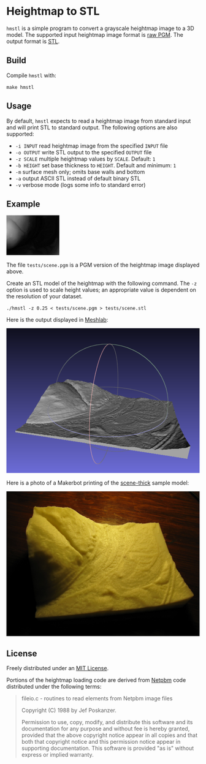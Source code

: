 # Heightmap to STL

`hmstl` is a simple program to convert a grayscale heightmap image to a 3D model. The supported input heightmap image format is [raw PGM](http://netpbm.sourceforge.net/doc/pgm.html). The output format is [STL](http://www.ennex.com/~fabbers/StL.asp).

## Build

Compile `hmstl` with:

	make hmstl

## Usage

By default, `hmstl` expects to read a heightmap image from standard input and will print STL to standard output. The following options are also supported:

- `-i INPUT` read heightmap image from the specified `INPUT` file
- `-o OUTPUT` write STL output to the specified `OUTPUT` file
- `-z SCALE` multiple heightmap values by `SCALE`. Default: `1`
- `-b HEIGHT` set base thickness to `HEIGHT`. Default and minimum: `1`
- `-m` surface mesh only; omits base walls and bottom
- `-a` output ASCII STL instead of default binary STL
- `-v` verbose mode (logs some info to standard error)

## Example

[![Test scene heightmap](tests/scene.png)](tests/scene.pgm)

The file `tests/scene.pgm` is a PGM version of the heightmap image displayed above.

Create an STL model of the heightmap with the following command. The `-z` option is used to scale height values; an appropriate value is dependent on the resolution of your dataset.

	./hmstl -z 0.25 < tests/scene.pgm > tests/scene.stl

Here is the output displayed in [Meshlab](http://meshlab.sourceforge.net/):

[![Test scene STL file](tests/scene-stl.png)](tests/scene.stl)

Here is a photo of a Makerbot printing of the [scene-thick](tests/scene-thick.stl) sample model:

[![Printed model of sample scene](tests/scene-thick-print.jpg)](tests/scene-thick-print.jpg)

## License

Freely distributed under an [MIT License](LICENSE).

Portions of the heightmap loading code are derived from [Netpbm](http://netpbm.sourceforge.net) code distributed under the following terms:

> fileio.c - routines to read elements from Netpbm image files
> 
> Copyright (C) 1988 by Jef Poskanzer.
> 
> Permission to use, copy, modify, and distribute this software and its
> documentation for any purpose and without fee is hereby granted, provided
> that the above copyright notice appear in all copies and that both that
> copyright notice and this permission notice appear in supporting
> documentation.  This software is provided "as is" without express or
> implied warranty.
